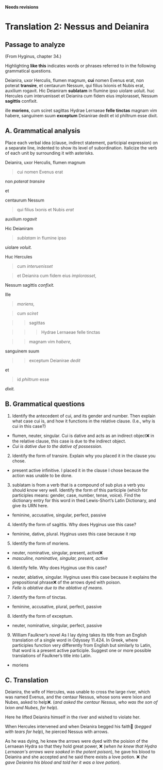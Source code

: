 **Needs revisions**

# Translation 2: Nessus and Deianira

## Passage to analyze
(From Hyginus, chapter 34.)

Highlighting **like this** indicates words or phrases referred to in the following grammatical questions.

Deianira, uxor Herculis, flumen magnum, **cui** nomen Evenus erat, non poterat **transire**, et centaurum Nessum, qui filius Ixionis et Nubis erat, auxilium rogavit. Hic Deianiram **sublatam** in flumine ipso uiolare uoluit. huc Hercules cum interuenisset et Deianira cum fidem eius implorasset, Nessum **sagittis** confixit.

ille **moriens**, cum sciret sagittas Hydrae Lernaeae **felle tinctas** magnam vim habere, sanguinem suum **exceptum** Deianirae dedit et id philtrum esse dixit.

## A. Grammatical analysis
Place each verbal idea (clause, indirect statement, participial expression) on a separate line, indented to show its level of subordination. Italicize the verb of each unit by surrounding it with asterisks.

Deianira, uxor Herculis, flumen magnum

> cui nomen Evenus erat

non *poterat transire* 

et

centaurum Nessum 

> qui filius Ixonis et Nubis *erat*

auxilium *rogavit*

Hic Deianiram 
> *sublatam* in flumine ipso 

uiolare *voluit.*

Huc Hercules

> cum *interuenisset*

> et Deianira cum fidem eius *implorasset,*

Nessum sagittis *confixit.*

Ille

> *moriens,*

> cum *sciret*

>> sagittas

>>> Hydrae Lernaeae felle tinctas

>> magnam vim *habere,* 

sanguinem suum 
>> exceptum 
Deianirae *dedit*

et

> id *philtrum* esse

*dixit.*

## B. Grammatical questions
1. Identify the antecedent of cui, and its gender and number. Then explain what case cui is, and how it functions in the relative clause. (I.e., why is cui in this case?)
- flumen, neuter, singular. Cui is dative and acts as an indirect object❌ in the relative clause, this case is due to the indirect object. 
- *Cui is dative due to the dative of possession.* 

2. Identify the form of transire. Explain why you placed it in the clause you chose.
- present active infinitive. I placed it in the clause I chose because the action was unable to be done. 

3. sublatam is from a verb that is a compound of sub plus a verb you should know very well. Identify the form of this participle (which for participles means: gender, case, number, tense, voice). Find the dictionary entry for this word in thed Lewis-Short’s Latin Dictionary, and give its URN here.
- feminine, accusative, singular, perfect, passive

4. Identify the form of sagittis. Why does Hyginus use this case?
- feminine, dative, plural. Hyginus uses this case because it rep

5. Identify the form of moriens.
- neuter, nominative, singular, present, active❌ 
- *masculine, nominative, singular, present, active*

6. Identify felle. Why does Hyginus use this case?
- neuter, ablative, singular. Hyginus uses this case because it explains the prepositional phrase❌ of the arrows dyed with poison. 
- *Felle is ablative due to the ablative of means.*

7. Identify the form of tinctas.
- feminine, accusative, plural, perfect, passive

8. Identify the form of exceptum.
- neuter, nominative, singular, perfect, passive

9. William Faulkner’s novel As I lay dying takes its title from an English translation of a single word in Odyssey 11.424. In Greek, where participles function very differently from English but similarly to Latin, that word is a present active participle. Suggest one or more possible translations of Faulkner’s title into Latin.
- moriens

## C. Translation
Deianira, the wife of Hercules, was unable to cross the large river, which was named Evenus, 
and the centaur Nessus, whose sons were Ixion and Nubes, asked to help❌. (*and asked the centaur Nessus, who was the son of Ixion and Nubes, for help*).

Here he lifted Deianira himself in the river and wished to violate her.

When Hercules intervened and when Deianira begged his faith🤔 (*begged with tears for help*), he pierced Nessus with arrows.

As he was dying, 
he knew the arrows were dyed with the poision of the Lernaean Hydra so that they hold great power, ❌ (*when he knew that Hydra Lernaean's arrows were soaked in the potent poison*), he gave his blood to Deianira and she accepted and he said there exists a love potion. ❌ (*he gave Deianira his blood and told her it was a love potion*).
